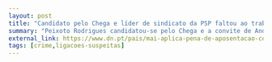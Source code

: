 ```yaml
---
layout: post
title: "Candidato pelo Chega e líder de sindicato da PSP faltou ao trabalho 83 dias"
summary: "Peixoto Rodrigues candidatou-se pelo Chega e a convite de André Ventura às eleições europeias. Alguns meses depois foi aposentado por ter faltado 83 dias ao trabalho. Peixoto Rodrigues também liderou o sindicato da PSP que contava com 16 dos 17 agentes acusados de racismo e tortura"
external_link: https://www.dn.pt/pais/mai-aplica-pena-de-aposentacao-compulsiva-a-presidente-de-sindicato-da-psp-11147981.html
tags: [crime,ligacoes-suspeitas]
---
```

